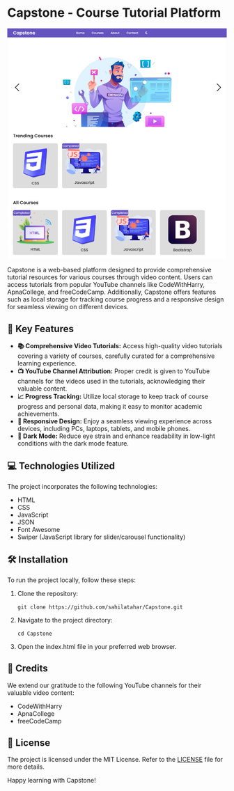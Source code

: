 # Capstone - Course Tutorial Platform

![Capstone Logo](preview.png)

Capstone is a web-based platform designed to provide comprehensive tutorial resources for various courses through video content. Users can access tutorials from popular YouTube channels like CodeWithHarry, ApnaCollege, and freeCodeCamp. Additionally, Capstone offers features such as local storage for tracking course progress and a responsive design for seamless viewing on different devices.

## 🚀 Key Features

-   **📚 Comprehensive Video Tutorials:** Access high-quality video tutorials covering a variety of courses, carefully curated for a comprehensive learning experience.
-   **📺 YouTube Channel Attribution:** Proper credit is given to YouTube channels for the videos used in the tutorials, acknowledging their valuable content.
-   **📈 Progress Tracking:** Utilize local storage to keep track of course progress and personal data, making it easy to monitor academic achievements.
-   **📱 Responsive Design:** Enjoy a seamless viewing experience across devices, including PCs, laptops, tablets, and mobile phones.
-   **🌙 Dark Mode:** Reduce eye strain and enhance readability in low-light conditions with the dark mode feature.

## 💻 Technologies Utilized

The project incorporates the following technologies:

-   HTML
-   CSS
-   JavaScript
-   JSON
-   Font Awesome
-   Swiper (JavaScript library for slider/carousel functionality)

## 🛠️ Installation

To run the project locally, follow these steps:

1. Clone the repository:
    ```
    git clone https://github.com/sahilatahar/Capstone.git
    ```
2. Navigate to the project directory:
    ```
    cd Capstone
    ```
3. Open the index.html file in your preferred web browser.

## 🙏 Credits

We extend our gratitude to the following YouTube channels for their valuable video content:

-   CodeWithHarry
-   ApnaCollege
-   freeCodeCamp

## 📝 License

The project is licensed under the MIT License. Refer to the [LICENSE](LICENSE) file for more details.

Happy learning with Capstone!
